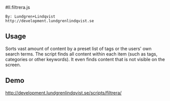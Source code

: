 #ll.filtrera.js

    By: Lundgren+Lindqvist
    http://development.lundgrenlindqvist.se

## Usage

Sorts vast amount of content by a preset list of tags or the users' own search terms. The script finds all content within each item (such as tags, categories or other keywords). It even finds content that is not visible on the screen.

## Demo

http://development.lundgrenlindqvist.se/scripts/filtrera/